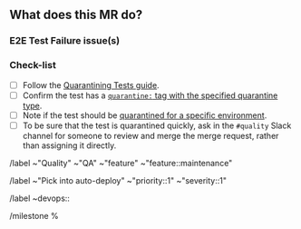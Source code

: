## What does this MR do?

<!--
Please describe why the E2E test is being quarantined.

Please note that the aim of quarantining a test is not to get back a green pipeline, but rather to reduce 
the noise (due to constantly failing tests, flaky tests, and so on) so that new failures are not missed.
-->



### E2E Test Failure issue(s)

<!-- Please link to the respective E2E test failure issue. -->


 
### Check-list

- [ ] Follow the [Quarantining Tests guide](https://about.gitlab.com/handbook/engineering/quality/guidelines/debugging-qa-test-failures/#quarantining-tests).
- [ ] Confirm the test has a [`quarantine:` tag with the specified quarantine type](https://about.gitlab.com/handbook/engineering/quality/guidelines/debugging-qa-test-failures/#quarantined-test-types).
- [ ] Note if the test should be [quarantined for a specific environment](https://docs.gitlab.com/ee/development/testing_guide/end_to_end/environment_selection.html#quarantining-a-test-for-a-specific-environment).
- [ ] To be sure that the test is quarantined quickly, ask in the `#quality` Slack channel for someone to review and merge the merge request, rather than assigning it directly. 

<!-- Base labels. -->
/label ~"Quality" ~"QA" ~"feature" ~"feature::maintenance" 

<!-- Labels to pick into auto-deploy. -->
/label ~"Pick into auto-deploy" ~"priority::1" ~"severity::1"

<!--
Choose the stage that appears in the test path, e.g. ~"devops::create" for
`qa/specs/features/browser_ui/3_create/web_ide/add_file_template_spec.rb`.
-->
/label ~devops::

<!-- Select the current milestone. -->
/milestone %
